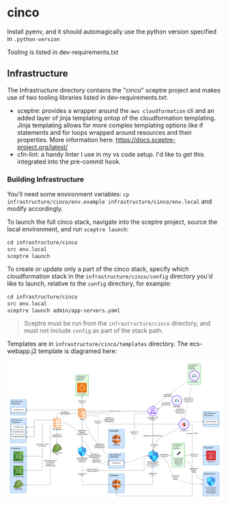 # cinco

Install pyenv, and it should automagically use the python version specified in `.python-version`

Tooling is listed in dev-requirements.txt 

## Infrastructure

The Infrastructure directory contains the "cinco" sceptre project and makes use of two tooling libraries listed in dev-requirements.txt:

- sceptre: provides a wrapper around the `aws cloudformation` cli and an added layer of jinja templating ontop of the cloudformation templating. Jinja templating allows for more complex templating options like if statements and for loops wrapped around resources and their properties. More information here: https://docs.sceptre-project.org/latest/
- cfn-lint: a handy linter I use in my vs code setup. I'd like to get this integrated into the pre-commit hook. 

### Building Infrastructure

You'll need some environment variables: `cp infrastructure/cinco/env.example infrastructure/cinco/env.local` and modify accordingly.

To launch the full cinco stack, navigate into the sceptre project, source the local environment, and run `sceptre launch`:
```
cd infrastructure/cinco
src env.local
sceptre launch
```

To create or update only a part of the cinco stack, specify which cloudformation stack in the `infrastructure/cinco/config` directory you'd like to launch, relative to the `config` directory, for example:
```
cd infrastructure/cinco
src env.local
sceptre launch admin/app-servers.yaml
```

> Sceptre must be run from the `infrastructure/cinco` directory, and must not include `config` as part of the stack path. 

Templates are in `infrastructure/cinco/templates` directory. The ecs-webapp.j2 template is diagramed here: 

![Infrastructure Diagram for ecs-webapp template](infrastructure/cinco/ecs-webapp-template.png)